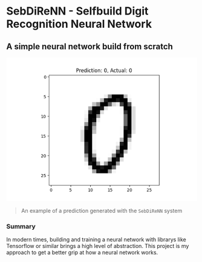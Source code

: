 # SebDiReNN - Selfbuild Digit Recognition Neural Network
## A simple neural network build from scratch
![image](mnist_neural_network/visualizations/picture_1000.png)
>  An example of a prediction generated with the `SebDiReNN` system

### Summary
In modern times, building and training a neural network with librarys like Tensorflow or similar brings a high level of abstraction. This project is my approach to get a better grip at how a neural network works.
